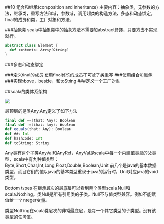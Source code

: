 ##10 组合和继承(composition and inheritance)
主要内容：抽象类，无参数的方法，继承类，重写方法和域，参数域，调用超类的构造方法，多态和动态绑定，final的成员和类，工厂对象和方法。


###抽象类
scala中抽象类中的抽象方法不需要加abstract修饰，只要方法不实现就行。
```scala
abstract class Element { 
  def contents: Array[String]
}
```
###多态和动态绑定
 
###定义final的成员
使用final修饰的成员不可被子类重写
###使用组合和继承
###实现sbove，beside，和toString
###定义一个工厂对象

##scala的类体系架构

![](http://7xawio.com1.z0.glb.clouddn.com/class-hierarchy-of-scala.png)

最顶层的是类Any,Any定义了如下方法
```scala
final def ==(that: Any): Boolean
final def !=(that: Any): Boolean
def equals(that: Any): Boolean
def ##: Int
def hashCode: Int
def toString: String
```

Any类有两个子类AnyVal和AnyRef，AnyVal是scala中每一个内建值类型的父类型，scala中有九种值类型：Byte,Short,Char,Int,Long,Float,Double,Boolean,Unit
前八个是java的基本数据类型，而且它们的值以java的基本类型重现于java的运行时。Unit对应java的void类型。

Bottom types
在继承层次的最底层可以看到两个类型scala.Null和scala.Nothing。类Null是所有引用类的子类。Null不与值类型兼容。例如不能赋值给一个Integer变量。

类型Nothing在scala类层次的非常最底层，是每一个其它类型的子类型。没有该类型的任何值。





